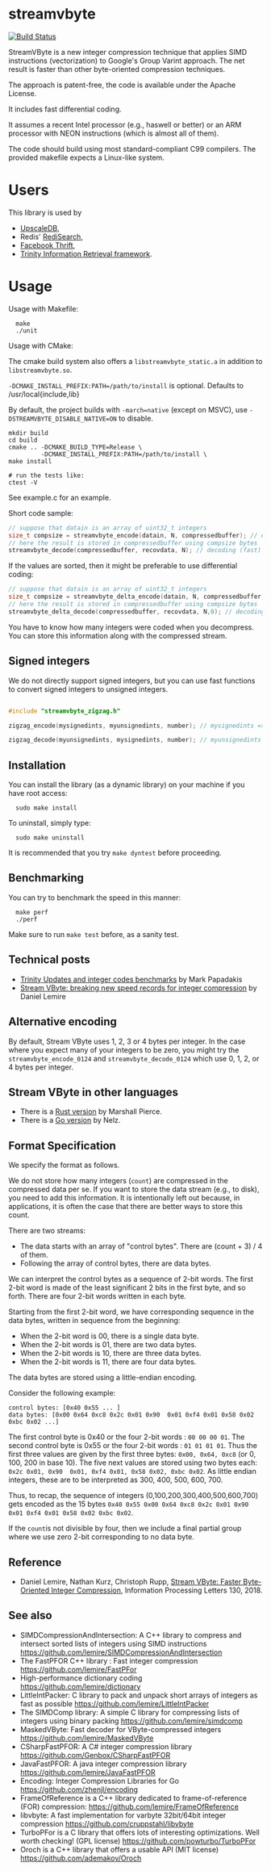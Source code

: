streamvbyte
===========
[![Build Status](https://travis-ci.org/lemire/streamvbyte.png)](https://travis-ci.org/lemire/streamvbyte)

StreamVByte is a new integer compression technique that applies SIMD instructions (vectorization) to
Google's Group Varint approach. The net result is faster than other byte-oriented compression
techniques.

The approach is patent-free, the code is available under the Apache License.


It includes fast differential coding.

It assumes a recent Intel processor (e.g., haswell or better) or an ARM processor with NEON instructions (which is almost all of them).

The code should build using most standard-compliant C99 compilers. The provided makefile
expects a Linux-like system.


# Users

This library is used by 

 * [UpscaleDB](https://github.com/cruppstahl/upscaledb), 
 * Redis' [RediSearch](https://github.com/RedisLabsModules/RediSearch),
 * [Facebook Thrift](https://github.com/facebook/fbthrift),
 * [Trinity Information Retrieval framework](https://github.com/phaistos-networks/Trinity).

# Usage

Usage with Makefile:

      make
      ./unit

Usage with CMake:

The cmake build system also offers a `libstreamvbyte_static.a` in addition to
`libstreamvbyte.so`.

`-DCMAKE_INSTALL_PREFIX:PATH=/path/to/install` is optional.
Defaults to /usr/local{include,lib}

By default, the project builds with ``-march=native`` (except on MSVC), use ``-DSTREAMVBYTE_DISABLE_NATIVE=ON`` to disable.

```
mkdir build
cd build
cmake .. -DCMAKE_BUILD_TYPE=Release \
         -DCMAKE_INSTALL_PREFIX:PATH=/path/to/install \
make install

# run the tests like:
ctest -V

```

See example.c for an example.

Short code sample:
```C
// suppose that datain is an array of uint32_t integers
size_t compsize = streamvbyte_encode(datain, N, compressedbuffer); // encoding
// here the result is stored in compressedbuffer using compsize bytes
streamvbyte_decode(compressedbuffer, recovdata, N); // decoding (fast)
```

If the values are sorted, then it might be preferable to use differential coding:
```C
// suppose that datain is an array of uint32_t integers
size_t compsize = streamvbyte_delta_encode(datain, N, compressedbuffer,0); // encoding
// here the result is stored in compressedbuffer using compsize bytes
streamvbyte_delta_decode(compressedbuffer, recovdata, N,0); // decoding (fast)
```
You have to know how many integers were coded when you decompress. You can store this
information along with the compressed stream.


Signed integers
-----------------

We do not directly support signed integers, but you can use fast functions to convert signed integers to unsigned integers.

```C

#include "streamvbyte_zigzag.h"

zigzag_encode(mysignedints, myunsignedints, number); // mysignedints => myunsignedints

zigzag_decode(myunsignedints, mysignedints, number); // myunsignedints => mysignedints
```

Installation
----------------

You can install the library (as a dynamic library) on your machine if you have root access:

      sudo make install

To uninstall, simply type:

      sudo make uninstall

It is recommended that you try ``make dyntest`` before proceeding.

Benchmarking
-----------------

You can try to benchmark the speed in this manner:

      make perf
      ./perf

Make sure to run ``make test`` before, as a sanity test.

Technical posts
---------------

* [Trinity Updates and integer codes benchmarks](https://medium.com/@markpapadakis/trinity-updates-and-integer-codes-benchmarks-6a4fa2eb3fd1) by Mark Papadakis
* [Stream VByte: breaking new speed records for integer compression](https://lemire.me/blog/2017/09/27/stream-vbyte-breaking-new-speed-records-for-integer-compression/) by Daniel Lemire


Alternative encoding
-------------------------------

By default, Stream VByte uses 1, 2, 3 or 4 bytes per integer.
In the case where you expect many of your integers to be zero, you might try
the ``streamvbyte_encode_0124`` and ``streamvbyte_decode_0124`` which use
0, 1, 2, or 4 bytes per integer.


Stream VByte in other languages
--------------------------------

* There is a [Rust version](https://bitbucket.org/marshallpierce/stream-vbyte-rust) by Marshall Pierce.
* There is a [Go version](https://github.com/nelz9999/stream-vbyte-go) by Nelz.

Format Specification
---------------------

We specify the format as follows.

We do not store how many integers (``count``) are compressed
in the compressed data per se. If you want to store
the data stream (e.g., to disk), you need to add this
information. It is intentionally left out because, in
applications, it is often the case that there are better
ways to store this count.

There are two streams:

- The data starts with an array of "control bytes". There
   are (count + 3) / 4 of them.
- Following the array of control bytes, there are data bytes.

We can interpret the control bytes as a sequence of 2-bit words.
The first 2-bit word is made of the least significant 2 bits
in the first byte, and so forth. There are four 2-bit words
written in each byte.

Starting from the first 2-bit word, we have corresponding
sequence in the data bytes, written in sequence from the beginning:
 - When the 2-bit word is 00, there is a single data byte.
 - When the 2-bit words is 01, there are two data bytes.
 - When the 2-bit words is 10, there are three data bytes.
 - When the 2-bit words is 11, there are four data bytes.

The data bytes are stored using a little-endian encoding.


Consider the following example:

```
control bytes: [0x40 0x55 ... ]
data bytes: [0x00 0x64 0xc8 0x2c 0x01 0x90  0x01 0xf4 0x01 0x58 0x02 0xbc 0x02 ...]
```

The first control byte is 0x40 or the four 2-bit words : ``00 00 00 01``.
The second control byte is 0x55 or the four 2-bit words : ``01 01 01 01``.
Thus the first three values are given by the first three bytes:
``0x00, 0x64, 0xc8`` (or 0, 100, 200 in base 10). The five next values are stored
using two bytes each: ``0x2c 0x01, 0x90  0x01, 0xf4 0x01, 0x58 0x02, 0xbc 0x02``.
As little endian integers, these are to be interpreted as 300, 400, 500, 600, 700.

Thus, to recap, the sequence of integers (0,100,200,300,400,500,600,700) gets encoded as the 15 bytes  ``0x40 0x55 0x00 0x64 0xc8 0x2c 0x01 0x90  0x01 0xf4 0x01 0x58 0x02 0xbc 0x02``.

If the ``count``is not divisible by four, then we include a final partial group where we use zero 2-bit corresponding to no data byte.

Reference
---------

* Daniel Lemire, Nathan Kurz, Christoph Rupp, [Stream VByte: Faster Byte-Oriented Integer Compression](https://arxiv.org/abs/1709.08990), Information Processing Letters 130, 2018.

See also
--------
* SIMDCompressionAndIntersection: A C++ library to compress and intersect sorted lists of integers using SIMD instructions https://github.com/lemire/SIMDCompressionAndIntersection
* The FastPFOR C++ library : Fast integer compression https://github.com/lemire/FastPFor
* High-performance dictionary coding https://github.com/lemire/dictionary
* LittleIntPacker: C library to pack and unpack short arrays of integers as fast as possible https://github.com/lemire/LittleIntPacker
* The SIMDComp library: A simple C library for compressing lists of integers using binary packing https://github.com/lemire/simdcomp
* MaskedVByte: Fast decoder for VByte-compressed integers https://github.com/lemire/MaskedVByte
* CSharpFastPFOR: A C#  integer compression library  https://github.com/Genbox/CSharpFastPFOR
* JavaFastPFOR: A java integer compression library https://github.com/lemire/JavaFastPFOR
* Encoding: Integer Compression Libraries for Go https://github.com/zhenjl/encoding
* FrameOfReference is a C++ library dedicated to frame-of-reference (FOR) compression: https://github.com/lemire/FrameOfReference
* libvbyte: A fast implementation for varbyte 32bit/64bit integer compression https://github.com/cruppstahl/libvbyte
* TurboPFor is a C library that offers lots of interesting optimizations. Well worth checking! (GPL license) https://github.com/powturbo/TurboPFor
* Oroch is a C++ library that offers a usable API (MIT license) https://github.com/ademakov/Oroch
